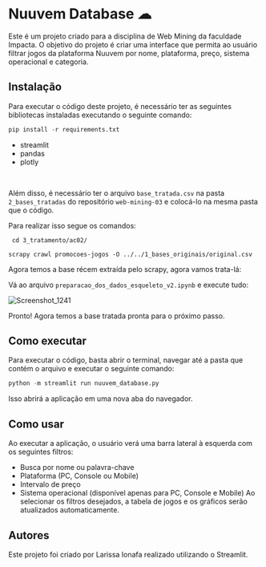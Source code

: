 # Nuuvem Database ☁
Este é um projeto criado para a disciplina de Web Mining da faculdade Impacta. O objetivo do projeto é criar uma interface que permita ao usuário filtrar jogos da plataforma Nuuvem por nome, plataforma, preço, sistema operacional e categoria.

## Instalação
Para executar o código deste projeto, é necessário ter as seguintes bibliotecas instaladas executando o seguinte comando:

```python
pip install -r requirements.txt
```

- streamlit
- pandas
- plotly

<br>

Além disso, é necessário ter o arquivo `base_tratada.csv` na pasta `2_bases_tratadas` do repositório `web-mining-03` e colocá-lo na mesma pasta que o código.

Para realizar isso segue os comandos:

```
 cd 3_tratamento/ac02/
```

```
scrapy crawl promocoes-jogos -O ../../1_bases_originais/original.csv
```

Agora temos a base récem extraída pelo scrapy, agora vamos trata-lá:

Vá ao arquivo `preparacao_dos_dados_esqueleto_v2.ipynb` e execute tudo:

![Screenshot_1241](https://user-images.githubusercontent.com/65693484/233505816-ec3d135d-990a-447f-82aa-2a12134b4f24.png)

Pronto! Agora temos a base tratada pronta para o próximo passo.

## Como executar
Para executar o código, basta abrir o terminal, navegar até a pasta que contém o arquivo e executar o seguinte comando:


```python
python -m streamlit run nuuvem_database.py
```

Isso abrirá a aplicação em uma nova aba do navegador.

## Como usar
Ao executar a aplicação, o usuário verá uma barra lateral à esquerda com os seguintes filtros:

- Busca por nome ou palavra-chave
- Plataforma (PC, Console ou Mobile)
- Intervalo de preço
- Sistema operacional (disponível apenas para PC, Console e Mobile)
Ao selecionar os filtros desejados, a tabela de jogos e os gráficos serão atualizados automaticamente.

## Autores
Este projeto foi criado por Larissa Ionafa realizado utilizando o Streamlit.
